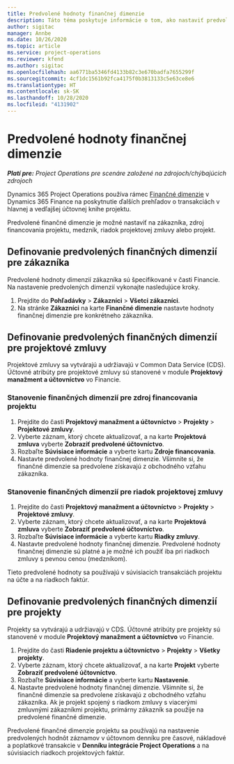 ```yaml
---
title: Predvolené hodnoty finančnej dimenzie
description: Táto téma poskytuje informácie o tom, ako nastaviť predvolené hodnoty finančnej dimenzie.
author: sigitac
manager: Annbe
ms.date: 10/26/2020
ms.topic: article
ms.service: project-operations
ms.reviewer: kfend
ms.author: sigitac
ms.openlocfilehash: aa6771ba5346fd4133b82c3e670badfa7655299f
ms.sourcegitcommit: 4cf1dc1561b92fca4175f0b3813133c5e63ce8e6
ms.translationtype: HT
ms.contentlocale: sk-SK
ms.lasthandoff: 10/28/2020
ms.locfileid: "4131902"
---
```

# <a name="financial-dimension-defaults"></a>Predvolené hodnoty finančnej dimenzie

_**Platí pre:** Project Operations pre scenáre založené na zdrojoch/chýbajúcich zdrojoch_

Dynamics 365 Project Operations používa rámec [Finančné dimenzie](https://docs.microsoft.com/dynamics365/finance/general-ledger/financial-dimensions) v Dynamics 365 Finance na poskytnutie ďalších prehľadov o transakciách v hlavnej a vedľajšej účtovnej knihe projektu.

Predvolené finančné dimenzie je možné nastaviť na zákazníka, zdroj financovania projektu, medzník, riadok projektovej zmluvy alebo projekt.

## <a name="define-default-financial-dimensions-for-a-customer"></a>Definovanie predvolených finančných dimenzií pre zákazníka

Predvolené hodnoty dimenzií zákazníka sú špecifikované v časti Financie. Na nastavenie predvolených dimenzií vykonajte nasledujúce kroky.

1. Prejdite do **Pohľadávky** > **Zákazníci** > **Všetci zákazníci**.
2. Na stránke **Zákazníci** na karte **Finančné dimenzie** nastavte hodnoty finančnej dimenzie pre konkrétneho zákazníka.

## <a name="define-default-financial-dimensions-for-project-contracts"></a>Definovanie predvolených finančných dimenzií pre projektové zmluvy

Projektové zmluvy sa vytvárajú a udržiavajú v Common Data Service (CDS). Účtovné atribúty pre projektové zmluvy sú stanovené v module **Projektový manažment a účtovníctvo** vo Financie.

### <a name="set-financial-dimensions-for-a-project-funding-source"></a>Stanovenie finančných dimenzií pre zdroj financovania projektu

1. Prejdite do časti **Projektový manažment a účtovníctvo** > **Projekty** > **Projektové zmluvy**.
2. Vyberte záznam, ktorý chcete aktualizovať, a na karte **Projektová zmluva** vyberte **Zobraziť predvolené účtovníctvo**.
3. Rozbaľte **Súvisiace informácie** a vyberte kartu **Zdroje financovania**.
4. Nastavte predvolené hodnoty finančnej dimenzie. Všimnite si, že finančné dimenzie sa predvolene získavajú z obchodného vzťahu zákazníka.

### <a name="set-financial-dimensions-for-a-project-contract-line"></a>Stanovenie finančných dimenzií pre riadok projektovej zmluvy

1. Prejdite do časti **Projektový manažment a účtovníctvo** > **Projekty** > **Projektové zmluvy**.
2. Vyberte záznam, ktorý chcete aktualizovať, a na karte **Projektová zmluva** vyberte **Zobraziť predvolené účtovníctvo**.
3. Rozbaľte **Súvisiace informácie** a vyberte kartu **Riadky zmluvy**.
4. Nastavte predvolené hodnoty finančnej dimenzie. Predvolené hodnoty finančnej dimenzie sú platné a je možné ich použiť iba pri riadkoch zmluvy s pevnou cenou (medzníkom).

Tieto predvolené hodnoty sa používajú v súvisiacich transakciách projektu na účte a na riadkoch faktúr.

## <a name="define-default-financial-dimensions-for-projects"></a>Definovanie predvolených finančných dimenzií pre projekty

Projekty sa vytvárajú a udržiavajú v CDS. Účtovné atribúty pre projekty sú stanovené v module **Projektový manažment a účtovníctvo** vo Financie.

1. Prejdite do časti **Riadenie projektu a účtovníctvo** > **Projekty** > **Všetky projekty**.
2. Vyberte záznam, ktorý chcete aktualizovať, a na karte **Projekt** vyberte **Zobraziť predvolené účtovníctvo**.
3. Rozbaľte **Súvisiace informácie** a vyberte kartu **Nastavenie**.
4. Nastavte predvolené hodnoty finančnej dimenzie. Všimnite si, že finančné dimenzie sa predvolene získavajú z obchodného vzťahu zákazníka. Ak je projekt spojený s riadkom zmluvy s viacerými zmluvnými zákazníkmi projektu, primárny zákazník sa použije na predvolené finančné dimenzie.

Predvolené finančné dimenzie projektu sa používajú na nastavenie predvolených hodnôt záznamov v účtovnom denníku pre časové, nákladové a poplatkové transakcie v **Denníku integrácie Project Operations** a na súvisiacich riadkoch projektových faktúr.
